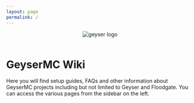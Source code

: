 ```yaml
---
layout: page
permalink: /
---
```


<div style="text-align: center;">
  <img class="logoimg" src="https://geysermc.org/img/geyser.png" alt="geyser logo">
</div>
<br>

# GeyserMC Wiki

Here you will find setup guides, FAQs and other information about GeyserMC projects including but not limited to Geyser and Floodgate. You can access the various pages from the sidebar on the left.
